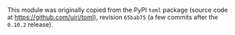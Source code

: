 This module was originally copied from the PyPI `toml` package (source code at https://github.com/uiri/toml), revision `65bab75` (a few commits after the `0.10.2` release).
